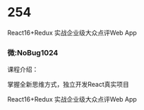 # 254
React16+Redux 实战企业级大众点评Web App
### 微:NoBug1024 


课程介绍：

掌握全新思维方式，独立开发React真实项目

React16+Redux 实战企业级大众点评Web App
